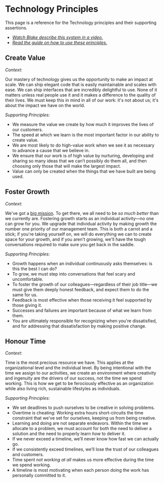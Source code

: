 # Technology Principles

This page is a reference for the Technology principles and their supporting assertions. 

- _[Watch Blake describe this system in a video.](https://www.instagram.com/tv/CHyqMh8hTVW/)_
- _[Read the guide on how to use these principles.](culture-and-principles.md)_

## Create Value

*Context:*

Our mastery of technology gives us the opportunity to make an impact at scale. We can ship elegant code that is easily maintainable and scales with ease. We can ship interfaces that are incredibly delightful to use. None of it matters unless real people use it and it makes a difference to the quality of their lives. We must keep this in mind in all of our work: it's not about us; it's about the impact we have on the world.

*Supporting Principles:*
- We measure the value we create by how much it improves the lives of our customers.
- The speed at which we learn is the most important factor in our ability to create value.
- We are most likely to do high-value work when we see it as necessary to advance a cause that we believe in.
- We ensure that our work is of high value by nurturing, developing and sharing so many ideas that we can’t possibly do them all, and then choosing only those that will make the largest impact.
- Value can only be created when the things that we have built are being used.

## Foster Growth

*Context:*

We've got a [big mission](https://bench.co/go/culture/). To get there, we all need to be _so much better_ than we currently are. Fostering growth starts as an individual activity—no one can grow for you. We upgrade that individual activity by making growth the number one priority of our management team. This is both a carrot and a stick; if you're taking yourself on, we will do everything we can to create space for your growth, and if you aren't growing, we'll have the tough conversations required to make sure you get back in the saddle.

*Supporting Principles:*
- Growth happens when an individual continuously asks themselves: is this the best I can do?
- To grow, we must step into conversations that feel scary and uncomfortable.  
- To foster the growth of our colleagues—regardless of their job title—we must give them deeply honest feedback, and expect them to do the same for us.
- Feedback is most effective when those receiving it feel supported by those giving it.
- Successes and failures are important because of what we learn from them.
- You are ultimately responsible for recognizing when you're dissatisfied, and for addressing that dissatisfaction by making positive change.

## Honour Time

*Context:*

Time is the most precious resource we have. This applies at the organizational level and the individual level. By being intentional with the time we assign to our activities, we create an environment where creativity and ingenuity are the drivers of our success, not the time we spend working. This is how we get to be ferociously effective as an organization while also living rich, sustainable lifestyles as individuals.

*Supporting Principles:*
- We set deadlines to push ourselves to be creative in solving problems.
- Overtime is cheating: Working extra hours short-circuits the time constraint that we've set for ourselves, keeping us from being creative.
- Learning and doing are not separate endeavors. Within the time we allocate to a problem, we must account for both the need to deliver a solution and the need to properly learn _how_ to deliver it.
- If we never exceed a timeline, we’ll never know how fast we can actually go.
- If we consistently exceed timelines, we’ll lose the trust of our colleagues and customers.
- Time spent _not working at all_ makes us more effective during the time we spend working.
- A timeline is most motivating when each person doing the work has personally committed to it.
